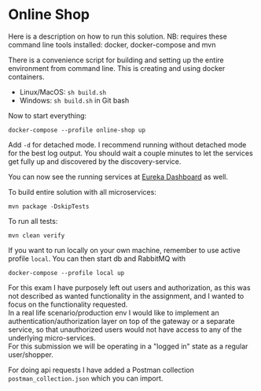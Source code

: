 # Online Shop

Here is a description on how to run this solution. NB: requires these command line tools installed: docker, docker-compose and mvn

There is a convenience script for building and setting up the entire environment from command line. This is creating and using docker containers.
* Linux/MacOS:  ``sh build.sh``
* Windows: ``sh build.sh`` in Git bash

Now to start everything:

```
docker-compose --profile online-shop up
```

Add `-d` for detached mode.
I recommend running without detached mode for the best log output.
You should wait a couple minutes to let the services get fully up and discovered by the discovery-service.

You can now see the running services at [Eureka Dashboard](http://localhost:8761) as well.

To build entire solution with all microservices:
```
mvn package -DskipTests
```

To run all tests:
```
mvn clean verify
```

If you want to run locally on your own machine, remember to use active profile `local`. You can then start db and RabbitMQ with 

`docker-compose --profile local up`

For this exam I have purposely left out users and authorization, as this was not described as wanted functionality in the assignment, and I wanted to focus on the functionality requested.\
In a real life scenario/production env I would like to implement an authentication/authorization layer on top of the gateway or a separate service, so that unauthorized users would not have access to any of the underlying micro-services.\
For this submission we will be operating in a "logged in" state as a regular user/shopper.

For doing api requests I have added a Postman collection `postman_collection.json` which you can import.